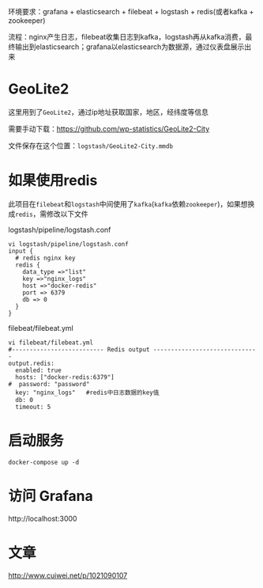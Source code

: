 环境要求：grafana + elasticsearch + filebeat + logstash + redis(或者kafka + zookeeper)

流程：nginx产生日志，filebeat收集日志到kafka，logstash再从kafka消费，最终输出到elasticsearch；grafana以elasticsearch为数据源，通过仪表盘展示出来

# GeoLite2
这里用到了`GeoLite2`，通过ip地址获取国家，地区，经纬度等信息

需要手动下载：https://github.com/wp-statistics/GeoLite2-City

文件保存在这个位置：`logstash/GeoLite2-City.mmdb`

# 如果使用redis
此项目在`filebeat`和`logstash`中间使用了`kafka`(`kafka`依赖`zookeeper`)，如果想换成`redis`，需修改以下文件

logstash/pipeline/logstash.conf
```
vi logstash/pipeline/logstash.conf
input {
  # redis nginx key
  redis {
    data_type =>"list"
    key =>"nginx_logs"
    host =>"docker-redis"
    port => 6379
    db => 0
  }
}
```

filebeat/filebeat.yml
```
vi filebeat/filebeat.yml
#-------------------------- Redis output ------------------------------
output.redis:
  enabled: true
  hosts: ["docker-redis:6379"]
#  password: "password"
  key: "nginx_logs"   #redis中日志数据的key值ֵ
  db: 0
  timeout: 5
```


# 启动服务
```
docker-compose up -d
```

# 访问 Grafana

http://localhost:3000

# 文章

http://www.cuiwei.net/p/1021090107